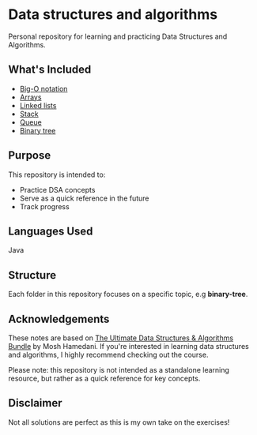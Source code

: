 # Data structures and algorithms

Personal repository for learning and practicing Data Structures and Algorithms.

## What's Included

- [Big-O notation](big-o-notation/)
- [Arrays](arrays/)
- [Linked lists](linked-lists/)
- [Stack](stack/)
- [Queue](queue/)
- [Binary tree](binary-tree/)

## Purpose

This repository is intended to:

- Practice DSA concepts
- Serve as a quick reference in the future
- Track progress

## Languages Used

Java

## Structure

Each folder in this repository focuses on a specific topic, e.g **binary-tree**.

## Acknowledgements

These notes are based on [The Ultimate Data Structures & Algorithms Bundle](https://codewithmosh.com/p/data-structures-algorithms) by Mosh Hamedani. If you're interested in learning data structures and algorithms, I highly recommend checking out the course.

Please note: this repository is not intended as a standalone learning resource, but rather as a quick reference for key concepts.

## Disclaimer

Not all solutions are perfect as this is my own take on the exercises!